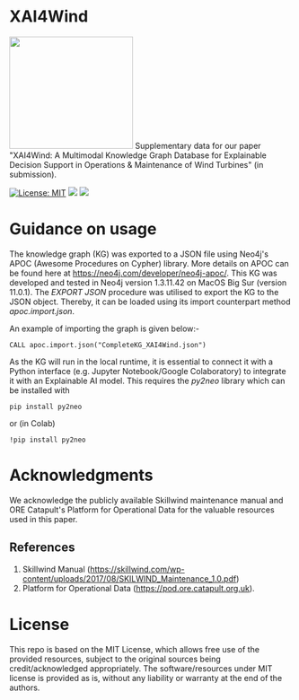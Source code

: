 # XAI4Wind 
<img src="https://user-images.githubusercontent.com/18656061/84653131-7b479f00-af2a-11ea-9c52-e8505f48d7b2.png" width="220" height="200">
Supplementary data for our paper "XAI4Wind: A Multimodal Knowledge Graph Database for Explainable Decision Support in Operations & Maintenance of Wind Turbines" (in submission).

[![License: MIT](https://img.shields.io/badge/License-MIT-yellow.svg)](https://opensource.org/licenses/MIT) 
![](https://img.shields.io/static/v1?label=Neo4j&message=Cypher&color=Red)
![](https://img.shields.io/static/v1?label=Programming&message=Python&color=Green)

# Guidance on usage
The knowledge graph (KG) was exported to a JSON file using Neo4j's APOC (Awesome Procedures on Cypher) library. More details on APOC can be found here at https://neo4j.com/developer/neo4j-apoc/. This KG was developed and tested in Neo4j version 1.3.11.42 on MacOS Big Sur (version 11.0.1).
The _EXPORT JSON_ procedure was utilised to export the KG to the JSON object. Thereby, it can be loaded using its import counterpart method _apoc.import.json_.

An example of importing the graph is given below:-
```
CALL apoc.import.json("CompleteKG_XAI4Wind.json")
```
As the KG will run in the local runtime, it is essential to connect it with a Python interface (e.g. Jupyter Notebook/Google Colaboratory) to integrate it with an Explainable AI model. This requires the _py2neo_ library which can be installed with 
```
pip install py2neo
```
or (in Colab)
```
!pip install py2neo
```
# Acknowledgments
We acknowledge the publicly available Skillwind maintenance manual and ORE Catapult's Platform for Operational Data for the valuable resources used in this paper.


## References
1. Skillwind Manual (https://skillwind.com/wp-content/uploads/2017/08/SKILWIND_Maintenance_1.0.pdf) 
2. Platform for Operational Data (https://pod.ore.catapult.org.uk). 

# License

This repo is based on the MIT License, which allows free use of the provided resources, subject to the original sources being credit/acknowledged appropriately. The software/resources under MIT license is provided as is, without any liability or warranty at the end of the authors.
